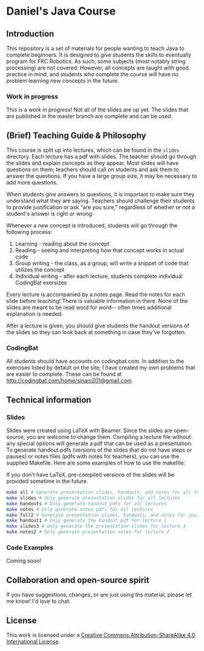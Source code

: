 # Daniel's Java Course
## Introduction
This repository is a set of materials for people wanting to teach Java to complete beginners. It is designed to give students the skills to eventually program for FRC Robotics. As such, some subjects (most notably string processing) are not covered. However, all concepts are taught with good practice in mind, and students who complete the course will have no problem learning new concepts in the future.

### Work in progress
This is a *work in progress*! Not all of the slides are up yet. The slides that are published in the master branch are complete and can be used.

## (Brief) Teaching Guide & Philosophy
This course is split up into lectures, which can be found in the `slides` directory. Each lecture has a pdf with slides. The teacher should go through the slides and explain concepts as they appear. Most slides will have questions on them; teachers should call on students and ask them to answer the questions. If you have a large group size, it may be necessary to add more questions.

When students give answers to questions, it is important to make sure they understand what they are saying. Teachers should challenge their students to provide justification or ask "are you sure," regardless of whether or not a student's answer is right or wrong.

Whenever a new concept is introduced, students will go through the following process:

1. Learning - reading about the concept
2. Reading - seeing and interpreting how that concept works in actual code
3. Group writing - the class, as a group, will write a snippet of code that utilizes the concept
4. Individual writing - after each lecture, students complete individual CodingBat exersizes

Every lecture is accompanied by a notes page. Read the notes for each slide before teaching! There is valuable information in there. None of the slides are meant to be read word for word-- often times additional explanation is needed.

After a lecture is given, you should give students the handout versions of the slides so they can look back at something in case they've forgotten.

### CodingBat
All students should have accounts on codingbat.com. In addition to the exercises listed by default on the site, I have created my own problems that are easier to complete. These can be found at http://codingbat.com/home/sinani201@gmail.com.

## Technical information
### Slides
Slides were created using LaTeX with Beamer. Since the slides are open-source, you are welcome to change them. Compiling a lecture file without any special options will generate a pdf that can be used as a presentation. To generate handout pdfs (versions of the slides that do not have steps or pauses) or notes files (pdfs with notes for teachers), you can use the supplied Makefile. Here are some examples of how to use the makefile:

If you don't have LaTeX, pre-compiled versions of the slides will be provided sometime in the future.

```bash
make all # Generate presentation slides, handouts, and notes for all lectures
make slides # Only generate presentation slides for all lectures
make handouts # Only generate handout pdfs for all lectures
make notes # Only generate notes pdfs for all lectures
make full2 # Generate presentation slides, handouts, and notes for just lecture 2
make handout1 # Only generate the handout pdf for lecture 1
make slides3 # Only generate the presentation slides for lecture 3
make notes2 # Only generate presentation notes for lecture 2
```

### Code Examples
Coming soon!

## Collaboration and open-source spirit
If you have suggestions, changes, or are just using ths material, please let me know! I'd love to chat.

## License
This work is licensed under a [Creative Commons Attribution-ShareAlike 4.0 International License](http://creativecommons.org/licenses/by-sa/4.0/).
